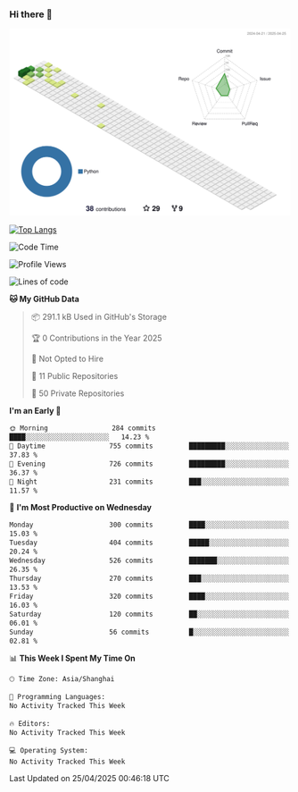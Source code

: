 ### Hi there 👋

![](./profile-3d-contrib/profile-green-animate.svg)

 

[![Top Langs](https://github-readme-stats.vercel.app/api/top-langs/?username=fly2tomato)](https://github.com/anuraghazra/github-readme-stats)


 

<!--START_SECTION:waka-->
![Code Time](http://img.shields.io/badge/Code%20Time-5%20hrs%2042%20mins-blue)

![Profile Views](http://img.shields.io/badge/Profile%20Views-0-blue)

![Lines of code](https://img.shields.io/badge/From%20Hello%20World%20I%27ve%20Written-523.6%20thousand%20lines%20of%20code-blue)

**🐱 My GitHub Data** 

> 📦 291.1 kB Used in GitHub's Storage 
 > 
> 🏆 0 Contributions in the Year 2025
 > 
> 🚫 Not Opted to Hire
 > 
> 📜 11 Public Repositories 
 > 
> 🔑 50 Private Repositories 
 > 
**I'm an Early 🐤** 

```text
🌞 Morning                284 commits         ████░░░░░░░░░░░░░░░░░░░░░   14.23 % 
🌆 Daytime                755 commits         █████████░░░░░░░░░░░░░░░░   37.83 % 
🌃 Evening                726 commits         █████████░░░░░░░░░░░░░░░░   36.37 % 
🌙 Night                  231 commits         ███░░░░░░░░░░░░░░░░░░░░░░   11.57 % 
```
📅 **I'm Most Productive on Wednesday** 

```text
Monday                   300 commits         ████░░░░░░░░░░░░░░░░░░░░░   15.03 % 
Tuesday                  404 commits         █████░░░░░░░░░░░░░░░░░░░░   20.24 % 
Wednesday                526 commits         ███████░░░░░░░░░░░░░░░░░░   26.35 % 
Thursday                 270 commits         ███░░░░░░░░░░░░░░░░░░░░░░   13.53 % 
Friday                   320 commits         ████░░░░░░░░░░░░░░░░░░░░░   16.03 % 
Saturday                 120 commits         ██░░░░░░░░░░░░░░░░░░░░░░░   06.01 % 
Sunday                   56 commits          █░░░░░░░░░░░░░░░░░░░░░░░░   02.81 % 
```


📊 **This Week I Spent My Time On** 

```text
🕑︎ Time Zone: Asia/Shanghai

💬 Programming Languages: 
No Activity Tracked This Week

🔥 Editors: 
No Activity Tracked This Week

💻 Operating System: 
No Activity Tracked This Week
```


 Last Updated on 25/04/2025 00:46:18 UTC
<!--END_SECTION:waka-->
